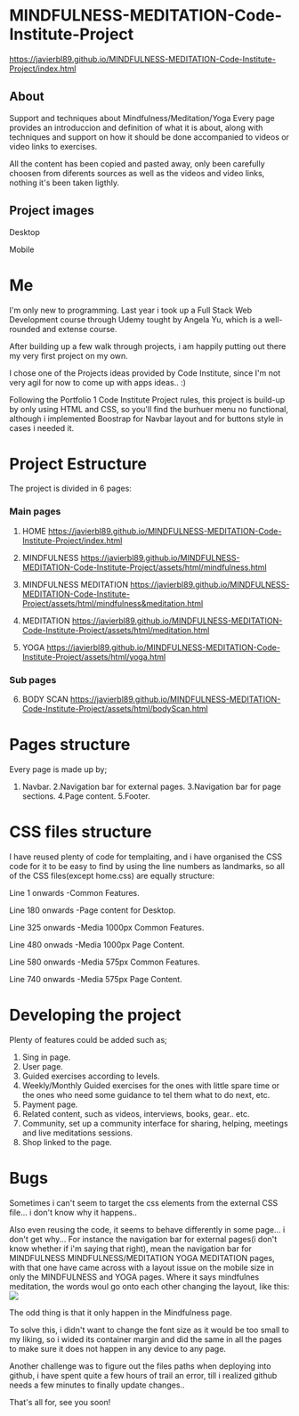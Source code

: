 # MINDFULNESS-MEDITATION-Code-Institute-Project

https://javierbl89.github.io/MINDFULNESS-MEDITATION-Code-Institute-Project/index.html

## About
Support and techniques about Mindfulness/Meditation/Yoga
Every page provides an introduccion and definition of what it is about, along with techniques and support on how it should be done accompanied to videos or video links to exercises.

All the content has been copied and pasted away, only been carefully choosen from diferents sources as well as the videos and video links, nothing it's been taken ligthly.


## Project images

Desktop
[](../images/Captura%20de%20pantalla%20(25).png)
[](../images/Captura%20de%20pantalla%20(26).png)
[](../images/Captura%20de%20pantalla%20(27).png)

Mobile
[](../images/Captura%20de%20pantalla%20(30).png)
[](../images/Captura%20de%20pantalla%20(31).png)
[](../images/Captura%20de%20pantalla%20(32).png)

# Me
I'm only new to programming. Last year i took up a Full Stack Web Development course through Udemy tought by Angela Yu, which is a well-rounded and extense course.

After building up a few walk through projects, i am happily putting out there my very first project on my own.

I chose one of the Projects ideas provided by Code Institute, since I'm not very agil for now to come up with apps ideas.. :)

Following the Portfolio 1 Code Institute Project rules, this project is build-up by only using HTML and CSS, so you'll find the burhuer menu no functional, although i implemented Boostrap for Navbar layout and for buttons style in cases i needed it.


# Project Estructure

The project is divided in 6 pages:

### Main pages
1. HOME
https://javierbl89.github.io/MINDFULNESS-MEDITATION-Code-Institute-Project/index.html

2. MINDFULNESS
https://javierbl89.github.io/MINDFULNESS-MEDITATION-Code-Institute-Project/assets/html/mindfulness.html

3. MINDFULNESS MEDITATION
https://javierbl89.github.io/MINDFULNESS-MEDITATION-Code-Institute-Project/assets/html/mindfulness&meditation.html

4. MEDITATION
https://javierbl89.github.io/MINDFULNESS-MEDITATION-Code-Institute-Project/assets/html/meditation.html

5. YOGA
https://javierbl89.github.io/MINDFULNESS-MEDITATION-Code-Institute-Project/assets/html/yoga.html

### Sub pages
6. BODY SCAN
https://javierbl89.github.io/MINDFULNESS-MEDITATION-Code-Institute-Project/assets/html/bodyScan.html

# Pages structure

Every page is made up by;

1. Navbar.
2.Navigation bar for external pages.
3.Navigation bar for page sections.
4.Page content.
5.Footer.

# CSS files structure

I have reused plenty of code for templaiting, and i have organised the CSS code for it to be easy to find by using the line numbers as landmarks, so all of the CSS files(except home.css) are equally structure:

Line 1 onwards    -Common Features.

Line 180 onwards  -Page content for Desktop.

Line 325 onwards   -Media 1000px Common Features.

Line 480 onwads    -Media 1000px Page Content.

Line 580 onwards   -Media 575px Common Features.

Line 740 onwards   -Media 575px Page Content.


# Developing the project

Plenty of features could be added such as;

1. Sing in page.
2. User page.
3. Guided exercises according to levels.
4. Weekly/Monthly Guided exercises for the ones with little spare time or the ones who need some guidance to tel them what to do next, etc.
5. Payment page.
6. Related content, such as videos, interviews, books, gear.. etc.
7. Community, set up a community interface for sharing, helping, meetings and live meditations sessions.
8. Shop linked to the page.

# Bugs

Sometimes i can't seem to target the css elements from the external CSS file... i don't know why it happens..

Also even reusing the code, it seems to behave differently in some page... i don't get why...
For instance the navigation bar for external pages(i don't know whether if i'm saying that right), mean the navigation bar for MINDFULNESS MINDFULNESS/MEDITATION YOGA MEDITATION pages, with that one have came across with a layout issue on the mobile size in only the MINDFULNESS and YOGA pages. Where it says mindfulnes meditation, the words woul go onto each other changing the layout, like this:  ![](../images/Captura%20de%20pantalla%20(24).png)

The odd thing is that it only happen in the Mindfulness page.

To solve this, i didn't want to change the font size as it would be too small to my liking, so i wided its container margin and did the same in all the pages to make sure it does not happen in any device to any page.

Another challenge was to figure out the files paths when deploying into github, i have spent quite a few hours of trail an error, till i realized github needs a few minutes to finally update changes..

That's all for, see you soon!
